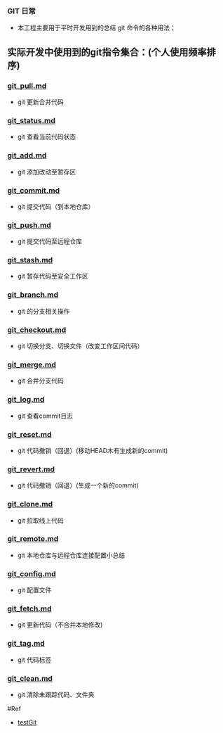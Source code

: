 ### GIT 日常

* 本工程主要用于平时开发用到的总结 git 命令的各种用法；

## 实际开发中使用到的git指令集合：(个人使用频率排序)
### [git_pull.md](https://github.com/huangtubiao/Git/git_summary/git_pull.md)
* git 更新合并代码

### [git_status.md](https://github.com/huangtubiao/Git/git_summary/git_status.md)   
* git 查看当前代码状态

### [git_add.md](https://github.com/huangtubiao/Git/git_summary/git_add.md)
* git 添加改动至暂存区
### [git_commit.md](https://github.com/huangtubiao/Git/git_summary/git_commit.md)   
* git 提交代码（到本地仓库）

### [git_push.md](https://github.com/huangtubiao/Git/git_summary/git_push.md)   
* git 提交代码至远程仓库

### [git_stash.md](https://github.com/huangtubiao/Git/git_summary/git_stash.md)   
* git 暂存代码至安全工作区

### [git_branch.md](https://github.com/huangtubiao/Git/git_summary/git_branch.md)   
* git 的分支相关操作

### [git_checkout.md](https://github.com/huangtubiao/Git/git_summary/git_checkout.md)   
* git 切换分支、切换文件（改变工作区间代码）

### [git_merge.md](https://github.com/huangtubiao/Git/git_summary/git_merge.md)   
* git 合并分支代码

### [git_log.md](https://github.com/huangtubiao/Git/git_summary/git_log.md)
* git 查看commit日志

### [git_reset.md](https://github.com/huangtubiao/Git/git_summary/git_reset.md)
* git 代码撤销（回退）(移动HEAD木有生成新的commit)

### [git_revert.md](https://github.com/huangtubiao/Git/git_summary/git_revert.md)   
* git 代码撤销（回退）(生成一个新的commit)

### [git_clone.md](https://github.com/huangtubiao/Git/git_summary/git_clone.md)   
* git 拉取线上代码

### [git_remote.md](https://github.com/huangtubiao/Git/git_summary/git_remote.md)   
* git 本地仓库与远程仓库连接配置小总结

### [git_config.md](https://github.com/huangtubiao/Git/git_summary/git_config.md)   
* git 配置文件

### [git_fetch.md](https://github.com/huangtubiao/Git/git_summary/git_fetch.md)   
* git 更新代码（不合并本地修改)

### [git_tag.md](https://github.com/huangtubiao/Git/git_summary/git_tag.md)   
* git 代码标签

### [git_clean.md](https://github.com/huangtubiao/Git/git_summary/git_clean.md)   
* git 清除未跟踪代码、文件夹

#Ref
- [testGit](https://github.com/wteam-xq/testGit)
